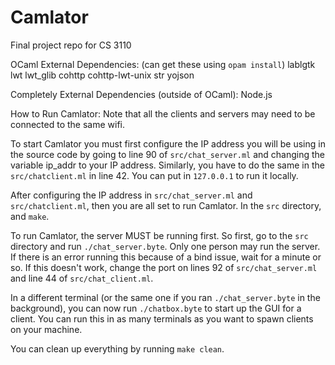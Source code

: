 # Camlator
Final project repo for CS 3110 

OCaml External Dependencies: (can get these using `opam install`)
lablgtk
lwt
lwt_glib
cohttp
cohttp-lwt-unix
str
yojson

Completely External Dependencies (outside of OCaml):
Node.js


How to Run Camlator: 
Note that all the clients and servers may need to be connected to the same wifi.

To start Camlator you must first configure the IP address you will be using in
the source code by going to line 90 of `src/chat_server.ml` and changing the
variable ip_addr to your IP address. Similarly, you have to do the same in the 
`src/chatclient.ml` in line 42. You can put in `127.0.0.1` to run it locally.

After configuring the IP address in `src/chat_server.ml` and
`src/chatclient.ml`, then you are all set to run Camlator. In the `src`
directory, and `make`.

To run Camlator, the server MUST be running first. So first, go to the `src`
directory and run `./chat_server.byte`. Only one person may run the server.
If there is an error running this because of a bind issue, wait for a minute or
so. If this doesn't work, change the port on lines 92 of `src/chat_server.ml`
and line 44 of `src/chat_client.ml`.

In a different terminal (or the same one if you ran `./chat_server.byte` in the
background), you can now run `./chatbox.byte` to start up the GUI for a client.
You can run this in as many terminals as you want to spawn clients on your
machine.

You can clean up everything by running `make clean`.
